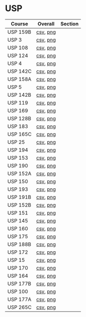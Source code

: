 # USP

| Course | Overall | Section |
| ------ | ------- | ------- |
| USP 159B | [csv](https://github.com/UCSD-Historical-Enrollment-Data/2024Spring/blob/main/overall/USP%20159B.csv), [png](https://raw.githubusercontent.com/UCSD-Historical-Enrollment-Data/2024Spring/main/plot_overall/USP%20159B.png) |  |
| USP 3 | [csv](https://github.com/UCSD-Historical-Enrollment-Data/2024Spring/blob/main/overall/USP%203.csv), [png](https://raw.githubusercontent.com/UCSD-Historical-Enrollment-Data/2024Spring/main/plot_overall/USP%203.png) |  |
| USP 108 | [csv](https://github.com/UCSD-Historical-Enrollment-Data/2024Spring/blob/main/overall/USP%20108.csv), [png](https://raw.githubusercontent.com/UCSD-Historical-Enrollment-Data/2024Spring/main/plot_overall/USP%20108.png) |  |
| USP 124 | [csv](https://github.com/UCSD-Historical-Enrollment-Data/2024Spring/blob/main/overall/USP%20124.csv), [png](https://raw.githubusercontent.com/UCSD-Historical-Enrollment-Data/2024Spring/main/plot_overall/USP%20124.png) |  |
| USP 4 | [csv](https://github.com/UCSD-Historical-Enrollment-Data/2024Spring/blob/main/overall/USP%204.csv), [png](https://raw.githubusercontent.com/UCSD-Historical-Enrollment-Data/2024Spring/main/plot_overall/USP%204.png) |  |
| USP 142C | [csv](https://github.com/UCSD-Historical-Enrollment-Data/2024Spring/blob/main/overall/USP%20142C.csv), [png](https://raw.githubusercontent.com/UCSD-Historical-Enrollment-Data/2024Spring/main/plot_overall/USP%20142C.png) |  |
| USP 158A | [csv](https://github.com/UCSD-Historical-Enrollment-Data/2024Spring/blob/main/overall/USP%20158A.csv), [png](https://raw.githubusercontent.com/UCSD-Historical-Enrollment-Data/2024Spring/main/plot_overall/USP%20158A.png) |  |
| USP 5 | [csv](https://github.com/UCSD-Historical-Enrollment-Data/2024Spring/blob/main/overall/USP%205.csv), [png](https://raw.githubusercontent.com/UCSD-Historical-Enrollment-Data/2024Spring/main/plot_overall/USP%205.png) |  |
| USP 142B | [csv](https://github.com/UCSD-Historical-Enrollment-Data/2024Spring/blob/main/overall/USP%20142B.csv), [png](https://raw.githubusercontent.com/UCSD-Historical-Enrollment-Data/2024Spring/main/plot_overall/USP%20142B.png) |  |
| USP 119 | [csv](https://github.com/UCSD-Historical-Enrollment-Data/2024Spring/blob/main/overall/USP%20119.csv), [png](https://raw.githubusercontent.com/UCSD-Historical-Enrollment-Data/2024Spring/main/plot_overall/USP%20119.png) |  |
| USP 169 | [csv](https://github.com/UCSD-Historical-Enrollment-Data/2024Spring/blob/main/overall/USP%20169.csv), [png](https://raw.githubusercontent.com/UCSD-Historical-Enrollment-Data/2024Spring/main/plot_overall/USP%20169.png) |  |
| USP 128B | [csv](https://github.com/UCSD-Historical-Enrollment-Data/2024Spring/blob/main/overall/USP%20128B.csv), [png](https://raw.githubusercontent.com/UCSD-Historical-Enrollment-Data/2024Spring/main/plot_overall/USP%20128B.png) |  |
| USP 183 | [csv](https://github.com/UCSD-Historical-Enrollment-Data/2024Spring/blob/main/overall/USP%20183.csv), [png](https://raw.githubusercontent.com/UCSD-Historical-Enrollment-Data/2024Spring/main/plot_overall/USP%20183.png) |  |
| USP 165C | [csv](https://github.com/UCSD-Historical-Enrollment-Data/2024Spring/blob/main/overall/USP%20165C.csv), [png](https://raw.githubusercontent.com/UCSD-Historical-Enrollment-Data/2024Spring/main/plot_overall/USP%20165C.png) |  |
| USP 25 | [csv](https://github.com/UCSD-Historical-Enrollment-Data/2024Spring/blob/main/overall/USP%2025.csv), [png](https://raw.githubusercontent.com/UCSD-Historical-Enrollment-Data/2024Spring/main/plot_overall/USP%2025.png) |  |
| USP 194 | [csv](https://github.com/UCSD-Historical-Enrollment-Data/2024Spring/blob/main/overall/USP%20194.csv), [png](https://raw.githubusercontent.com/UCSD-Historical-Enrollment-Data/2024Spring/main/plot_overall/USP%20194.png) |  |
| USP 153 | [csv](https://github.com/UCSD-Historical-Enrollment-Data/2024Spring/blob/main/overall/USP%20153.csv), [png](https://raw.githubusercontent.com/UCSD-Historical-Enrollment-Data/2024Spring/main/plot_overall/USP%20153.png) |  |
| USP 190 | [csv](https://github.com/UCSD-Historical-Enrollment-Data/2024Spring/blob/main/overall/USP%20190.csv), [png](https://raw.githubusercontent.com/UCSD-Historical-Enrollment-Data/2024Spring/main/plot_overall/USP%20190.png) |  |
| USP 152A | [csv](https://github.com/UCSD-Historical-Enrollment-Data/2024Spring/blob/main/overall/USP%20152A.csv), [png](https://raw.githubusercontent.com/UCSD-Historical-Enrollment-Data/2024Spring/main/plot_overall/USP%20152A.png) |  |
| USP 150 | [csv](https://github.com/UCSD-Historical-Enrollment-Data/2024Spring/blob/main/overall/USP%20150.csv), [png](https://raw.githubusercontent.com/UCSD-Historical-Enrollment-Data/2024Spring/main/plot_overall/USP%20150.png) |  |
| USP 193 | [csv](https://github.com/UCSD-Historical-Enrollment-Data/2024Spring/blob/main/overall/USP%20193.csv), [png](https://raw.githubusercontent.com/UCSD-Historical-Enrollment-Data/2024Spring/main/plot_overall/USP%20193.png) |  |
| USP 191B | [csv](https://github.com/UCSD-Historical-Enrollment-Data/2024Spring/blob/main/overall/USP%20191B.csv), [png](https://raw.githubusercontent.com/UCSD-Historical-Enrollment-Data/2024Spring/main/plot_overall/USP%20191B.png) |  |
| USP 152B | [csv](https://github.com/UCSD-Historical-Enrollment-Data/2024Spring/blob/main/overall/USP%20152B.csv), [png](https://raw.githubusercontent.com/UCSD-Historical-Enrollment-Data/2024Spring/main/plot_overall/USP%20152B.png) |  |
| USP 151 | [csv](https://github.com/UCSD-Historical-Enrollment-Data/2024Spring/blob/main/overall/USP%20151.csv), [png](https://raw.githubusercontent.com/UCSD-Historical-Enrollment-Data/2024Spring/main/plot_overall/USP%20151.png) |  |
| USP 145 | [csv](https://github.com/UCSD-Historical-Enrollment-Data/2024Spring/blob/main/overall/USP%20145.csv), [png](https://raw.githubusercontent.com/UCSD-Historical-Enrollment-Data/2024Spring/main/plot_overall/USP%20145.png) |  |
| USP 160 | [csv](https://github.com/UCSD-Historical-Enrollment-Data/2024Spring/blob/main/overall/USP%20160.csv), [png](https://raw.githubusercontent.com/UCSD-Historical-Enrollment-Data/2024Spring/main/plot_overall/USP%20160.png) |  |
| USP 175 | [csv](https://github.com/UCSD-Historical-Enrollment-Data/2024Spring/blob/main/overall/USP%20175.csv), [png](https://raw.githubusercontent.com/UCSD-Historical-Enrollment-Data/2024Spring/main/plot_overall/USP%20175.png) |  |
| USP 188B | [csv](https://github.com/UCSD-Historical-Enrollment-Data/2024Spring/blob/main/overall/USP%20188B.csv), [png](https://raw.githubusercontent.com/UCSD-Historical-Enrollment-Data/2024Spring/main/plot_overall/USP%20188B.png) |  |
| USP 172 | [csv](https://github.com/UCSD-Historical-Enrollment-Data/2024Spring/blob/main/overall/USP%20172.csv), [png](https://raw.githubusercontent.com/UCSD-Historical-Enrollment-Data/2024Spring/main/plot_overall/USP%20172.png) |  |
| USP 15 | [csv](https://github.com/UCSD-Historical-Enrollment-Data/2024Spring/blob/main/overall/USP%2015.csv), [png](https://raw.githubusercontent.com/UCSD-Historical-Enrollment-Data/2024Spring/main/plot_overall/USP%2015.png) |  |
| USP 170 | [csv](https://github.com/UCSD-Historical-Enrollment-Data/2024Spring/blob/main/overall/USP%20170.csv), [png](https://raw.githubusercontent.com/UCSD-Historical-Enrollment-Data/2024Spring/main/plot_overall/USP%20170.png) |  |
| USP 164 | [csv](https://github.com/UCSD-Historical-Enrollment-Data/2024Spring/blob/main/overall/USP%20164.csv), [png](https://raw.githubusercontent.com/UCSD-Historical-Enrollment-Data/2024Spring/main/plot_overall/USP%20164.png) |  |
| USP 177B | [csv](https://github.com/UCSD-Historical-Enrollment-Data/2024Spring/blob/main/overall/USP%20177B.csv), [png](https://raw.githubusercontent.com/UCSD-Historical-Enrollment-Data/2024Spring/main/plot_overall/USP%20177B.png) |  |
| USP 100 | [csv](https://github.com/UCSD-Historical-Enrollment-Data/2024Spring/blob/main/overall/USP%20100.csv), [png](https://raw.githubusercontent.com/UCSD-Historical-Enrollment-Data/2024Spring/main/plot_overall/USP%20100.png) |  |
| USP 177A | [csv](https://github.com/UCSD-Historical-Enrollment-Data/2024Spring/blob/main/overall/USP%20177A.csv), [png](https://raw.githubusercontent.com/UCSD-Historical-Enrollment-Data/2024Spring/main/plot_overall/USP%20177A.png) |  |
| USP 265C | [csv](https://github.com/UCSD-Historical-Enrollment-Data/2024Spring/blob/main/overall/USP%20265C.csv), [png](https://raw.githubusercontent.com/UCSD-Historical-Enrollment-Data/2024Spring/main/plot_overall/USP%20265C.png) |  |
